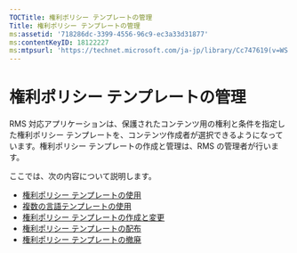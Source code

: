 ```yaml
---
TOCTitle: 権利ポリシー テンプレートの管理
Title: 権利ポリシー テンプレートの管理
ms:assetid: '718286dc-3399-4556-96c9-ec3a33d31877'
ms:contentKeyID: 18122227
ms:mtpsurl: 'https://technet.microsoft.com/ja-jp/library/Cc747619(v=WS.10)'
---
```


権利ポリシー テンプレートの管理
===============================

RMS 対応アプリケーションは、保護されたコンテンツ用の権利と条件を指定した権利ポリシー テンプレートを、コンテンツ作成者が選択できるようになっています。権利ポリシー テンプレートの作成と管理は、RMS の管理者が行います。

ここでは、次の内容について説明します。

-   [権利ポリシー テンプレートの使用](https://technet.microsoft.com/ff4f1143-f6b9-4dd8-aa4c-c2cbbf6fdf06)
-   [複数の言語テンプレートの使用](https://technet.microsoft.com/349eb457-9c0f-423d-97ff-2e40b714a4eb)
-   [権利ポリシー テンプレートの作成と変更](https://technet.microsoft.com/6014176f-ef71-4d29-b3e3-da129c18563d)
-   [権利ポリシー テンプレートの配布](https://technet.microsoft.com/ae6fa26f-d744-4ac9-9eb1-728ffab87bfe)
-   [権利ポリシー テンプレートの撤廃](https://technet.microsoft.com/32bf98c7-edda-4507-a4b8-4c11bddd6e60)

